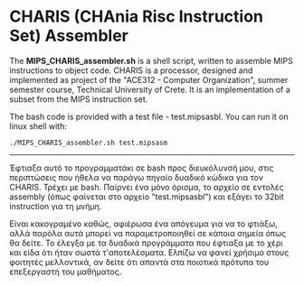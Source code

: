 # CHARIS (CHAnia Risc Instruction Set) Assembler

The **MIPS_CHARIS_assembler.sh** is a shell script, written to assemble MIPS instructions to object code. CHARIS is a processor, designed and implemented as project of the "ACE312 - Computer Organization", summer semester course, Technical University of Crete. It is an implementation of a subset from the MIPS instruction set.


The bash code is provided with a test file - test.mipsasbl. You can run it on linux shell with:
``` 
./MIPS_CHARIS_assembler.sh test.mipsasm
```

----------------------------------------------------------------------------------------------------------------------------------------------------------
Έφτιαξα αυτό το προγραμματάκι σε bash προς διευκόλυνσή μου, στις περιπτώσεις που ήθελα να παράγω πηγαίο δυαδικό κώδικα για τον CHARIS.
Τρέχει με bash. Παίρνει ένα μόνο όρισμα, το αρχείο σε εντολές assembly (όπως φαίνεται στο αρχείο "test.mipsasbl") και εξάγει το 32bit instruction για τη μνήμη.

Είναι κακογραμένο καθώς, αφιέρωσα ένα απόγευμα για να το φτιάξω, αλλά παρόλα αυτά μπορεί να παραμετροποιηθεί σε κάποια σημεία όπως θα δείτε.
Το έλεγξα με τα δυαδικά προγράμματα που έφτιαξα με το χέρι και είδα ότι ήταν σωστά τ'αποτελέσματα.
Ελπίζω να φανεί χρήσιμο στους φοιτητές μελλοντικά, αν δείτε ότι απαντά στα ποιοτικά πρότυπα του επεξεργαστή του μαθήματος.
